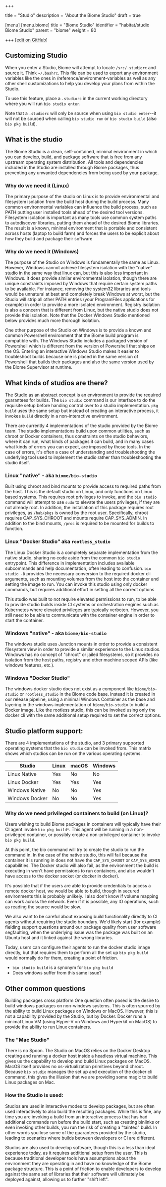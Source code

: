 +++

title = "Studio"
description = "About the Biome Studio"
draft = true

[menu]
  [menu.biome]
    title = "Biome Studio"
    identifier = "habitat/studio Biome Studio"
    parent = "biome"
    weight = 80

+++
[\[edit on GitHub\]](https://github.com/habitat-sh/habitat/blob/master/components/docs-chef-io/content/habitat/studio.md)

## Customizing Studio

When you enter a Studio, Biome will attempt to locate `/src/.studiorc` and
source it. Think `~/.bashrc`. This file can be used to export any
environment variables like the ones in /reference/environment-variables  as well as any other shell
customizations to help you develop your plans from within the Studio.

To use this feature, place a `.studiorc` in the current working directory
where you will run `bio studio enter`.

Note that a `.studiorc` will only be source when using `bio studio enter`--it will not be sourced when calling `bio studio run` or `bio studio build` (also `bio pkg build`).

<!-- ## Scotts goals:
There are two goals I have with this document, the second being a component of the first, but is a major sticking point to selling Biome right now.

I frequently see questions posed about the Studio that (feel like) there is an assumption that the Studio is providing certain capabilities, when it is often the underlying tools a particular implementation uses that provide those capabilities. In the case of troubleshooting, knowing which implementation you are using leads you to the correct set of tools to diagnose and fix the issue.

The desire to build Biome packages in CI leads to the question of why we require elevated privileges in order to build.

In order to explain why that is, so that there is a common starting point, my goal is to break down the studio conceptually, and give a brief overview of the differing implementations before talking about the elevated privileges conundrum. -->

## What is the studio

The Biome Studio is a clean, self-contained, minimal environment in which you can develop, build, and package software that is free from any upstream operating system distribution. All tools and dependencies included in the Studio are installed through Biome packages, thus preventing any unwanted dependencies from being used by your package.

### Why do we need it (Linux)

The primary purpose of the studio on Linux is to provide environmental and filesystem isolation from the build host during the build process. Many common environmental variables can influence the build process, such as PATH putting user installed tools ahead of the desired tool versions. Filesystem isolation is important as many tools use common system paths to autodiscover libraries, putting them ahead of the desired Biome libraries. The result is a known, minimal environment that is portable and consistent across hosts (laptop to build farm) and forces the users to be explicit about how they build and package their software

### Why do we need it (Windows)
The purpose of the Studio on Windows is fundamentally the same as Linux. However, Windows cannot achieve filesystem isolation with the "native" studio in the same way that linux can, but this is also less important in Windows. It does provide similar environmental isolation, though there are unique constraints imposed by Windows that require certain system paths to be available. For instance, removing the system32 libraries and tools would be unnatural at best and completely break Windows at worst, but the Studio will strip all other PATH entries (your ProgramFiles applications for example) in order to provide a more isolated environment. Registry isolation is also a concern that is different from Linux, but the native studio does not provide this isolation. Note that the Docker Windows Studio mentioned below provides much more thorough isolation.

One other purpose of the Studio on Windows is to provide a known and common Powershell environment that the Biome build program is compatible with. The Windows Studio includes a packaged version of Powershell which is different from the version of Powershell that ships on the OS. Entering an interactive Windows Studio makes it easier to troubleshoot builds because one is placed in the same version of Powershell that builds their packages and also the same version used by the Biome Supervisor at runtime.

## What kinds of studios are there?
The Studio as an abstract concept is an environment to provide the required guarantees for builds. The `bio studio` command is our interface to do the requisite setup before handing control over to a studio implementation. `pkg build` uses the same setup but instead of creating an interactive process, it invokes `build` directly in a non-interactive environment.

There are currently 4 implementations of the studio provided by the Biome team. The studio implementations build upon common utilities, such as chroot or Docker containers, thus constraints on the studio behaviors, where it can run, what kinds of packages it can build, and in many cases what kinds of errors you can expect, are imposed by those tools. In the case of errors, it's often a case of understanding and troubleshooting the underlying tool used to implement the studio rather than troubleshooting the studio itself.

### Linux "native" - aka `biome/bio-studio`
Built using chroot and bind mounts to provide access to required paths from the host. This is the default studio on Linux, and only functions on Linux based systems.  This requires root privileges to invoke, and the `bio studio` command will attempt to use `sudo` to elevate the users privileges, if they are not already root. In addition, the installation of this package requires root privileges, as `/hab/pkgs` is owned by the root user. Specifically, chroot requires CAP_SYS_CHROOT and mounts require CAP_SYS_ADMIN. In addition to the bind mounts, `/proc` is required to be mounted for builds to function.

### Linux "Docker Studio" aka `rootless_studio`
The Linux Docker Studio is a completely separate implementation from the native studio, sharing no code aside from the common `bio studio` entrypoint. This difference in implementation includes available subcommands and help documentation, often leading to confusion.  `bio studio -D` provides the necessary conversion to the required docker cli arguments, such as mounting volumes from the host into the container and setting the image to run. You can invoke this studio using only docker commands,  but requires additional effort in setting all the correct options.

This studio was built to not require elevated permissions to run, to be able to provide studio builds inside CI systems or orchestration engines such as Kubernetes where elevated privileges are typically verboten. However, you still need to be able to communicate with the container engine in order to start the container.

### Windows "native" - aka `biome/bio-studio`

The windows studio uses Junction mounts in order to provide a consistent filesystem view in order to provide a similar experience to the Linux studios. Windows has no concept of "chroot" or jailed filesystems, so it provides no isolation from the host paths, registry and other machine scoped APIs (like windows features, etc.).

### Windows "Docker Studio"

The windows docker studio does not exist as a component like `biome/bio-studio` or `rootless_studio` in the Biome code base. Instead it is created in our release pipeline, using a minimal Windows Container as the base and layering in the windows implementation of `biome/bio-studio` to build a Docker image. Like the rootless studio, this can be invoked using only the docker cli with the same additional setup required to set the correct options.


## Studio platform support:
There are 4 implementations of the studio, and 3 primary supported operating systems that the `bio studio` can be invoked from. This matrix shows which studios can be run on the various operating systems.

| Studio | Linux | macOS | Windows |
|--------|-------|-------|---------|
Linux Native | Yes | No | No |
Linux Docker | Yes | Yes | Yes |
Windows Native | No | No | Yes |
Windows Docker | No | No | Yes |

### Why do we need privileged containers to build (on Linux)?
Users wishing to build Biome packages in containers will typically have their CI agent invoke `bio pkg build*`. This agent will be running in a non-privileged container, or possibly create a non-privileged container to invoke `bio pkg build`.

At this point, the bio command will try to create the studio to run the command in. In the case of the native studio, this will fail because the container it is running in does not have the `CAP_SYS_CHROOT` or `CAP_SYS_ADMIN` capabilities.  The Docker studio will also fail, as the environment the build is executing in won't have permissions to run containers,  and also wouldn't have access to the docker socket (or docker in docker).

It's possible that if the users are able to provide credentials to access a remote docker host, we would be able to build, though in secured environments this is probably unlikely. I also don't know if volume mapping can work across the network. Even if it is possible, any IO operations, such as reading the source would be slow.

We also want to be careful about exposing build functionality directly to CI agents without requiring the studio boundary.  We'd likely start (for example) fielding support questions around our package quality from user software segfaulting, when the underlying issue was the package was built on an Ubuntu host and it linked against the wrong libraries.

Today, users can configure their agents to run the docker studio image directly, but that requires them to perform all the set up `bio pkg build` would normally do for them, creating a point of friction.

* `bio studio build` is a synonym for `bio pkg build`
* Does windows suffer from this same issue?

## Other common questions
Building packages cross platform
One question often posed is the desire to build windows packages on non-windows systems. This is often spurred by the ability to build Linux packages on Windows or MacOS. However, this is not a capability provided by the Studio, but by Docker. Docker runs a minimal Linux VM (using Hyper-V on Windows and Hyperkit on MacOS) to provide the ability to run Linux containers.

### The "Mac Studio"
There is no Spoon.  The Studio on MacOS relies on the Docker Desktop creating and running a docker host inside a headless virtual machine. This gives us the capability to develop and build Linux packages on MacOS. MacOS itself provides no os-virtualization primitives beyond chroot. Because `bio studio` manages the set up and execution of the docker cli command, this gives the illusion that we are providing some magic to build Linux packages on Mac.

### How the Studio is used:
Studios are used in interactive modes to develop packages, but are often used interactively to also build the resulting packages. While this is fine, any time you are invoking a build from an interactive process that has had additional commands run before the build start, such as creating binlinks or even invoking other builds, you run the risk of creating a "tainted" build. In other words you lose some of the guarantees provided by the studio, leading to scenarios where builds between developers or CI are different.

Studios are also used to develop software, though this is a less than ideal experience today, as it requires additional setup from the user. This is because traditional developer tools have assumptions about the environment they are operating in and have no knowledge of the Biome package structure.  This is a point of friction to enable developers to develop against the same set of libraries that their software will ultimately be deployed against, allowing us to further "shift left".
